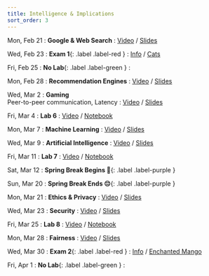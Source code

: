 ```yaml
---
title: Intelligence & Implications
sort_order: 3
---
```


Mon, Feb 21
: **Google & Web Search**
  : [Video](#) / [Slides](#)

Wed, Feb 23
: **Exam 1**{: .label .label-red }
  : [Info](#exam-1) / [Cats](https://www.youtube.com/results?search_query=cats)

Fri, Feb 25
: **No Lab**{: .label .label-green }
  : 

Mon, Feb 28
: **Recommendation Engines**
  : [Video](#) / [Slides](#)

Wed, Mar 2
: **Gaming** <br> Peer-to-peer communication, Latency
  : [Video](#) / [Slides](#)

Fri, Mar 4
: **Lab 6**
  : [Video](#) / [Notebook](#)

Mon, Mar 7
: **Machine Learning**
  : [Video](#) / [Slides](#)

Wed, Mar 9
: **Artificial Intelligence**
  : [Video](#) / [Slides](#)

Fri, Mar 11
: **Lab 7**
  : [Video](#) / [Notebook](#)

Sat, Mar 12
: **Spring Break Begins 🥳**{: .label .label-purple }

Sun, Mar 20
: **Spring Break Ends 😔**{: .label .label-purple }

Mon, Mar 21
: **Ethics & Privacy**
  : [Video](#) / [Slides](#)

Wed, Mar 23
: **Security**
  : [Video](#) / [Slides](#)

Fri, Mar 25
: **Lab 8**
  : [Video](#) / [Notebook](#)

Mon, Mar 28
: **Fairness**
  : [Video](#) / [Slides](#)

Wed, Mar 30
: **Exam 2**{: .label .label-red }
  : [Info](#exam-2) / [Enchanted Mango](assets/images/mango.jpg)

Fri, Apr 1
: **No Lab**{: .label .label-green }
  : 